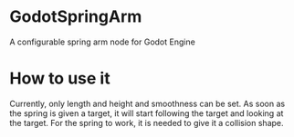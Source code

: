 # GodotSpringArm
A configurable spring arm node for Godot Engine

# How to use it
Currently, only length and height and smoothness can be set.
As soon as the spring is given a target, it will start following the target and looking at the target.
For the spring to work, it is needed to give it a collision shape.
